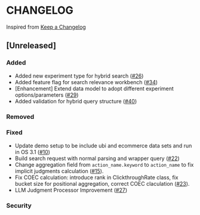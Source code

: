 # CHANGELOG

Inspired from [Keep a Changelog](https://keepachangelog.com/en/1.0.0/)

## [Unreleased]

### Added
- Added new experiment type for hybrid search ([#26](https://github.com/opensearch-project/search-relevance/pull/26))
- Added feature flag for search relevance workbench ([#34](https://github.com/opensearch-project/search-relevance/pull/34))
- [Enhancement] Extend data model to adopt different experiment options/parameters ([#29](https://github.com/opensearch-project/search-relevance/issues/29))
- Added validation for hybrid query structure ([#40](https://github.com/opensearch-project/search-relevance/pull/40))

### Removed

### Fixed

 - Update demo setup to be include ubi and ecommerce data sets and run in OS 3.1 ([#10](https://github.com/opensearch-project/search-relevance/issues/10))
 - Build search request with normal parsing and wrapper query ([#22](https://github.com/opensearch-project/search-relevance/pull/22))
 - Change aggregation field from `action_name.keyword` to `action_name` to fix implicit judgments calculation ([#15](https://github.com/opensearch-project/search-relevance/issues/10)).
 - Fix COEC calculation: introduce rank in ClickthroughRate class, fix bucket size for positional aggregation, correct COEC claculation ([#23](https://github.com/opensearch-project/search-relevance/issues/23)).
 - LLM Judgment Processor Improvement ([#27](https://github.com/opensearch-project/search-relevance/pull/27))

### Security
